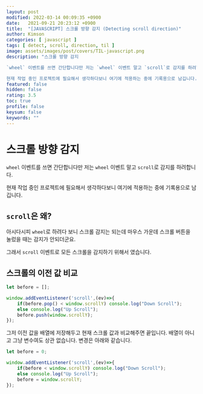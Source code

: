 ```yaml
---
layout: post
modified: 2022-03-14 00:09:35 +0900
date:   2021-09-21 20:23:12 +0900
title:  "[JAVASCRIPT] 스크롤 방향 감지 (Detecting scroll direction)"
author: Kimson
categories: [ javascript ]
tags: [ detect, scroll, direction, til ]
image: assets/images/post/covers/TIL-javascript.png
description: "스크롤 방향 감지

`wheel` 이벤트를 쓰면 간단합니다만 저는 `wheel` 이벤트 말고 `scroll`로 감지를 하려합니다.

현재 작업 중인 프로젝트에 필요해서 생각하다보니 여기에 적용하는 중에 기록용으로 남깁니다."
featured: false
hidden: false
rating: 3.5
toc: true
profile: false
keysum: false
keywords: ""
---
```


# 스크롤 방향 감지

`wheel` 이벤트를 쓰면 간단합니다만 저는 `wheel` 이벤트 말고 `scroll`로 감지를 하려합니다.

현재 작업 중인 프로젝트에 필요해서 생각하다보니 여기에 적용하는 중에 기록용으로 남깁니다.

## `scroll`은 왜?

아시다시피 `wheel`로 하려다 보니 스크롤 감지는 되는데 마우스 가운데 스크롤 버튼을 눌렀을 때는 감지가 안되더군요.

그래서 `scroll` 이벤트로 모든 스크롤을 감지하기 위해서 였습니다.

## 스크롤의 이전 값 비교

```javascript
let before = [];

window.addEventListener('scroll',(ev)=>{
	if(before.pop() < window.scrollY) console.log("Down Scroll");
	else console.log("Up Scroll");
	before.push(window.scrollY);
});
```

그저 이전 값을 배열에 저장해두고 현재 스크롤 값과 비교해주면 끝입니다. 배열이 아니고 그냥 변수여도 상관 없습니다. 변경은 아래와 같습니다.

```javascript
let before = 0;

window.addEventListener('scroll',(ev)=>{
	if(before < window.scrollY) console.log("Down Scroll");
	else console.log("Up Scroll");
	before = window.scrollY;
});
```